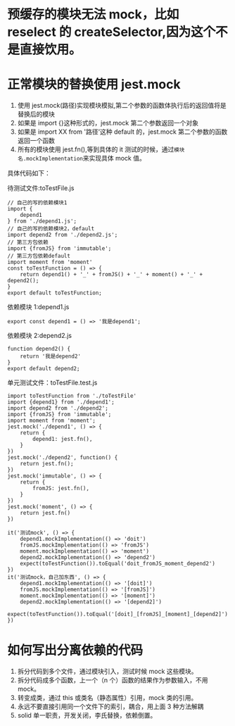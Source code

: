 # 预缓存的模块无法 mock，比如 reselect 的 createSelector,因为这个不是直接饮用。

# 正常模块的替换使用 jest.mock

1. 使用 jest.mock(路径)实现模块模拟,第二个参数的函数体执行后的返回值将是替换后的模块
2. 如果是 import {}这种形式的，jest.mock 第二个参数返回一个对象
3. 如果是 import XX from '路径'这种 default 的，jest.mock 第二个参数的函数返回一个函数
4. 所有的模块使用 jest.fn(),等到具体的 it 测试的时候，通过`模块名.mockImplementation`来实现具体 mock 值。

具体代码如下：

待测试文件:toTestFile.js

    // 自己的写的依赖模块1
    import {
        depend1
    } from './depend1.js';
    // 自己的写的依赖模块2，default
    import depend2 from './depend2.js';
    // 第三方包依赖
    import {fromJS} from 'immutable';
    // 第三方包依赖default
    import moment from 'moment'
    const toTestFunction = () => {
        return depend1() + '_' + fromJS() + '_' + moment() + '_' + depend2();
    }
    export default toTestFunction;

依赖模块 1:depend1.js

    export const depend1 = () => '我是depend1';

依赖模块 2:depend2.js

    function depend2() {
        return '我是depend2'
    }
    export default depend2;

单元测试文件：toTestFile.test.js

    import toTestFunction from './toTestFile'
    import {depend1} from './depend1';
    import depend2 from './depend2';
    import {fromJS} from 'immutable';
    import moment from 'moment';
    jest.mock('./depend1', () => {
        return {
            depend1: jest.fn(),
        }
    })
    jest.mock('./depend2', function() {
        return jest.fn();
    })
    jest.mock('immutable', () => {
        return {
            fromJS: jest.fn(),
        }
    })
    jest.mock('moment', () => {
        return jest.fn()
    })

    it('测试mock', () => {
        depend1.mockImplementation(() => 'doit')
        fromJS.mockImplementation(() => 'fromJS')
        moment.mockImplementation(() => 'moment')
        depend2.mockImplementation(() => 'depend2')
        expect(toTestFunction()).toEqual('doit_fromJS_moment_depend2')
    })
    it('测试mock，自己加东西', () => {
        depend1.mockImplementation(() => '[doit]')
        fromJS.mockImplementation(() => '[fromJS]')
        moment.mockImplementation(() => '[moment]')
        depend2.mockImplementation(() => '[depend2]')
        expect(toTestFunction()).toEqual('[doit]_[fromJS]_[moment]_[depend2]')
    })

# 如何写出分离依赖的代码

1. 拆分代码到多个文件，通过模块引入，测试时候 mock 这些模块。
2. 拆分代码成多个函数，上一个（n 个）函数的结果作为参数输入，不用 mock。
3. 转变成类，通过 this 或类名（静态属性）引用，mock 类的引用。
4. 永远不要直接引用同一个文件下的索引，耦合，用上面 3 种方法解耦
5. solid 单一职责，开发关闭，李氏替换，依赖倒置。
